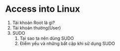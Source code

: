 # Access into Linux

1. Tài khoản Root là gì?
2. Tài khoản thường(User)
3. SUDO
   1. Tại sao ta nên dùng SUDO
   2. Điểm yếu và những bất cập khi sử dụng SUDO